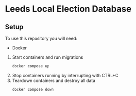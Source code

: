 # Leeds Local Election Database

## Setup

To use this repository you will need:
- Docker

1. Start containers and run migrations
   ```bash
   docker compose up 
   ```
2. Stop containers running by interrupting with CTRL+C
3. Teardown containers and destroy all data
   ```bash
   docker compose down 
   ```
